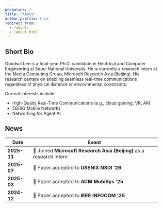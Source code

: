 ```yaml
---
permalink: /
title: "About"
author_profile: true
redirect_from: 
  - /about/
  - /about.html
---
```


## Short Bio

Goodsol Lee is a final-year Ph.D. candidate in Electrical and Computer Engineering at Seoul National University. He is currently a research intern at the Media Computing Group, Microsoft Research Asia (Beijing). His research centers on enabling seamless real-time communications regardless of physical distance or environmental constraints.

Current interests include:
- High-Quaity Real-Time Communications (e.g., cloud gaming, VR, AR)  
- 5G/6G Mobile Networks   
- Networking for Agent AI

## News

| Date | Event |
|------|-------|
| **2025-11** | 💼 Joined **Microsoft Research Asia (Beijing)** as a research intern|
| **2025-07** | 📄 Paper accepted to **USENIX NSDI ’26** |
| **2025-03** | 📄 Paper accepted to **ACM MobiSys ’25** |
| **2024-12** | 📄 Paper accepted to **IEEE INFOCOM ’25** |


